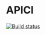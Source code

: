 # APICI
[![Build status](https://ci.appveyor.com/api/projects/status/sh7pr7dp98cv0m5u?svg=true)](https://ci.appveyor.com/project/HelgaMas/apici)
